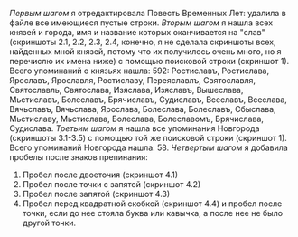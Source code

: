 _Первым шагом_ я отредактировала Повесть Временных Лет: удалила в файле все имеющиеся пустые строки. 
_Вторым шагом_ я нашла всех князей и города, имя и название которых оканчивается на "слав" (скриншоты 2.1, 2.2, 2.3, 2.4, 
конечно, я не сделала скриншоты всех, найденных мной князей, потому что их получилось очень много, но я перечислю их имена ниже) с помощью поисковой строки (скриншот 1). Всего упоминаний о князьях нашла: 592: Ростиславъ, Ростислава, Ярославъ,
Ярославля, Ростиславу, Переяславлъ, Святославля, Святославль, Святослава, Изяслава, Изяславъ, Вышеслава, Мьстиславъ, 
Болеславъ, Брячиславъ, Судиславъ, Всеславъ, Всеслава, Вячьславъ, Вячьслава, Ярослава, Болеслава, Болеславъ, Сбыслава,
Мьстиславу, Мьстислава, Болеслава, Болеславомъ, Брячислава, Судислава. 
_Третьим шагом_ я нашла все упоминания Новгорода (скриншоты 3.1-3.5) с помощью той же поисковой строки (скриншот 1). 
Всего упоминаний Новгорода нашла: 58. 
_Четвертым шагом_ я добавила пробелы после знаков препинания: 
1) Пробел после двоеточия (скриншот 4.1)
2) Пробел после точки с запятой (скриншот 4.2)
3) Пробел после запятой (скриншот 4.3)
4) Пробел перед квадратной скобкой (скриншот 4.4) и пробел после точки, если до нее стояла буква или кавычка, а после нее не было другой точки.
